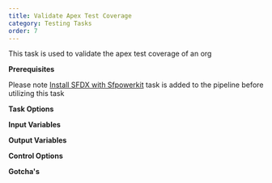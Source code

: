 ```yaml
---
title: Validate Apex Test Coverage
category: Testing Tasks
order: 7
---
```


This task is used to validate the apex test coverage of an org

**Prerequisites**

Please note [Install SFDX with Sfpowerkit](/Tasks/Common-Utility-Tasks/Install%20SFDX%20CLI/) task is added to the pipeline before utilizing this task



**Task Options**



**Input Variables**

**Output Variables**

**Control Options**

**Gotcha's**
